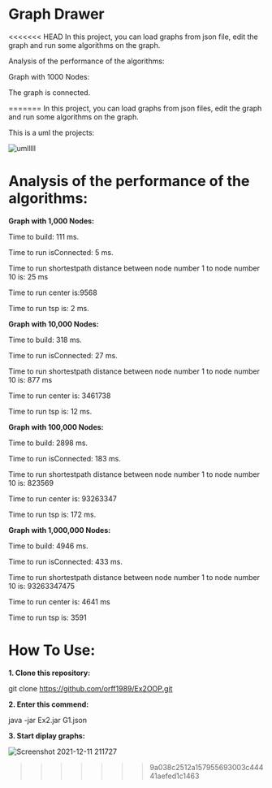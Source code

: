 # Graph Drawer
<<<<<<< HEAD
In this project, you can load graphs from json file, edit the graph and run some algorithms on the graph.

Analysis of the performance of the algorithms:

Graph with 1000 Nodes:

The graph is connected.


=======
In this project, you can load graphs from json files, edit the graph and run some algorithms on the graph.

This is a uml the projects:

![umlllll](https://user-images.githubusercontent.com/43110158/145729547-41af456e-a1dd-446e-88b6-172eb6cf287e.png)

# Analysis of the performance of the algorithms:


__Graph with 1,000 Nodes:__

Time to build: 111 ms. 

Time to run isConnected: 5 ms.

Time to run shortestpath distance between node number 1 to node number 10 is: 25 ms

Time to run center is:9568 
 
Time to run tsp is: 2 ms.



__Graph with 10,000 Nodes:__

Time to build: 318 ms. 

Time to run isConnected: 27 ms.

Time to run shortestpath distance between node number 1 to node number 10 is: 877 ms

Time to run center is: 3461738
 
Time to run tsp is: 12 ms.



__Graph with 100,000 Nodes:__

Time to build: 2898 ms. 

Time to run isConnected: 183 ms.

Time to run shortestpath distance between node number 1 to node number 10 is: 823569 

Time to run center is: 93263347 
 
Time to run tsp is: 172 ms.



__Graph with 1,000,000 Nodes:__

Time to build: 4946 ms. 

Time to run isConnected: 433 ms.

Time to run shortestpath distance between node number 1 to node number 10 is: 93263347475 

Time to run center is: 4641 ms
 
Time to run tsp is: 3591 


# How To Use:

__1. Clone this repository:__

   git clone https://github.com/orff1989/Ex2OOP.git
   
__2. Enter this commend:__

   java -jar Ex2.jar G1.json
   
__3. Start diplay graphs:__

![Screenshot 2021-12-11 211727](https://user-images.githubusercontent.com/43110158/145688910-7d924733-379f-4f0c-9ad4-dfda1dd4fe95.png)

>>>>>>> 9a038c2512a157955693003c44441aefed1c1463

